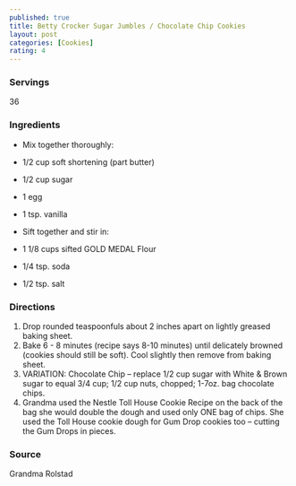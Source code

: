 ```yaml
---
published: true
title: Betty Crocker Sugar Jumbles / Chocolate Chip Cookies
layout: post
categories: [Cookies]
rating: 4
---
```

### Servings
36

### Ingredients
- Mix together thoroughly: 
- 1/2 cup soft shortening (part butter)
- 1/2 cup sugar 
- 1 egg 
- 1 tsp. vanilla 

- Sift together and stir in: 
- 1 1/8 cups sifted GOLD MEDAL Flour 
- 1/4 tsp. soda 
- 1/2 tsp. salt

### Directions
1. Drop rounded teaspoonfuls about 2 inches apart on lightly greased baking sheet.
2. Bake 6 - 8 minutes (recipe says 8-10 minutes) until delicately browned (cookies should still be soft). Cool slightly then remove from baking sheet.
3. VARIATION: Chocolate Chip – replace 1/2 cup sugar with White & Brown sugar to equal 3/4 cup; 1/2 cup nuts, chopped; 1-7oz. bag chocolate chips.
4. Grandma used the Nestle Toll House Cookie Recipe on the back of the bag she would double the dough and used only ONE bag of chips. She used the Toll House cookie dough for Gum Drop cookies too – cutting the Gum Drops in pieces.

### Source
Grandma Rolstad
